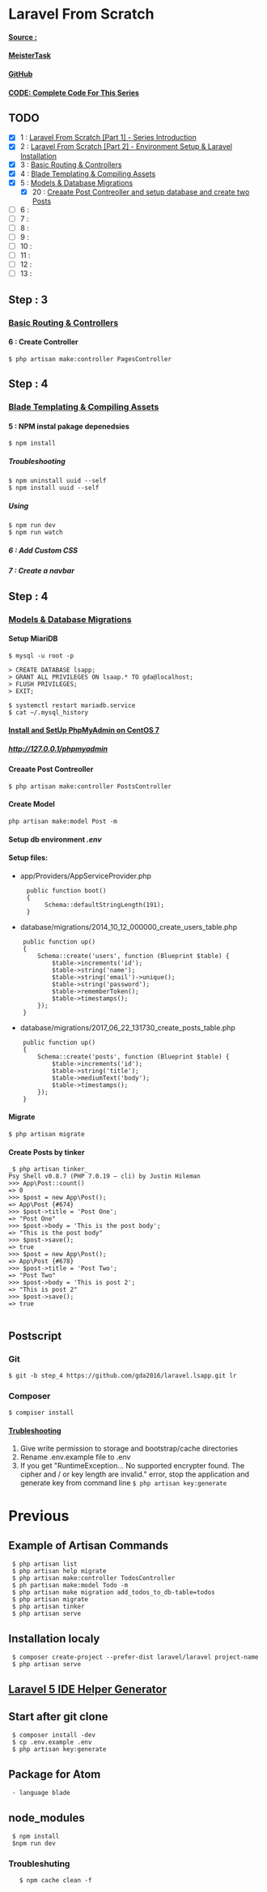 # Laravel From Scratch
#### [Source :](https://www.youtube.com/watch?v=H3uRXvwXz1o)
#### [MeisterTask]()
#### [GitHub]()
#### [CODE: Complete Code For This Series](https://github.com/bradtraversy/lsapp)
## TODO
- [x]  1 : [Laravel From Scratch [Part 1] - Series Introduction](https://www.youtube.com/watch?v=EU7PRmCpx-0&list=PLillGF-RfqbYhQsN5WMXy6VsDMKGadrJ-)
- [x]  2 : [Laravel From Scratch [Part 2] - Environment Setup & Laravel Installation](https://www.youtube.com/watch?v=H3uRXvwXz1o&list=PLillGF-RfqbYhQsN5WMXy6VsDMKGadrJ-&index=2)
- [x]  3 : [Basic Routing & Controllers](https://www.youtube.com/watch?v=sLFNVXY0APk&list=PLillGF-RfqbYhQsN5WMXy6VsDMKGadrJ-&index=3)
- [x]  4 : [Blade Templating & Compiling Assets](https://www.youtube.com/watch?v=bSG2YMqJJys&index=4&list=PLillGF-RfqbYhQsN5WMXy6VsDMKGadrJ-)
- [x]  5 : [Models & Database Migrations](https://www.youtube.com/watch?v=neSHAWdE44c)
     - [x] 20 : [Creaate Post Contreoller and setup database and create two Posts]()
- [ ]  6 :
- [ ]  7 :
- [ ]  8 :
- [ ]  9 :
- [ ] 10 :
- [ ] 11 :
- [ ] 12 : 
- [ ] 13 :

## Step : 3
### [Basic Routing & Controllers](https://www.youtube.com/watch?v=sLFNVXY0APk&list=PLillGF-RfqbYhQsN5WMXy6VsDMKGadrJ-&index=3)
#### 6 : Create Controller
`$ php artisan make:controller PagesController`

## Step : 4
### [Blade Templating & Compiling Assets](https://www.youtube.com/watch?v=bSG2YMqJJys&index=4&list=PLillGF-RfqbYhQsN5WMXy6VsDMKGadrJ-)

#### 5 : NPM instal pakage depenedsies
`$ npm install`
##### Troubleshooting
```
$ npm uninstall uuid --self
$ npm install uuid --self
```
##### Using
```
$ npm run dev
$ npm run watch
```

##### 6 : Add Custom CSS
##### 7 : Create a navbar

## Step : 4
### [Models & Database Migrations](https://www.youtube.com/watch?v=neSHAWdE44c)
#### Setup MiariDB
```
$ mysql -u root -p

> CREATE DATABASE lsapp;
> GRANT ALL PRIVILEGES ON lsaap.* TO gda@localhost;
> FLUSH PRIVILEGES;
> EXIT;

$ systemctl restart mariadb.service
$ cat ~/.mysql_history
```
#### [Install and SetUp PhpMyAdmin on CentOS 7](https://www.liquidweb.com/kb/how-to-install-and-configure-phpmyadmin-on-centos-7/)
##### http://127.0.0.1/phpmyadmin

#### Creaate Post Contreoller
`$ php artisan make:controller PostsController`
#### Create Model
`php artisan make:model Post -m`
#### Setup db environment _.env_
#### Setup files:
- app/Providers/AppServiceProvider.php
```
     public function boot()
     {
          Schema::defaultStringLength(191);
     }
```
- database/migrations/2014_10_12_000000_create_users_table.php
```
    public function up()
    {
        Schema::create('users', function (Blueprint $table) {
            $table->increments('id');
            $table->string('name');
            $table->string('email')->unique();
            $table->string('password');
            $table->rememberToken();
            $table->timestamps();
        });
    }
```
- database/migrations/2017_06_22_131730_create_posts_table.php
```
    public function up()
    {
        Schema::create('posts', function (Blueprint $table) {
            $table->increments('id');
            $table->string('title');
            $table->mediumText('body');
            $table->timestamps();
        });
    }
```
#### Migrate
`$ php artisan migrate`
#### Create Posts by tinker
```
_$ php artisan tinker_
Psy Shell v0.8.7 (PHP 7.0.19 — cli) by Justin Hileman
>>> App\Post::count()
=> 0
>>> $post = new App\Post();
=> App\Post {#674}
>>> $post->title = 'Post One';
=> "Post One"
>>> $post->body = 'This is the post body';
=> "This is the post body"
>>> $post->save();
=> true
>>> $post = new App\Post();
=> App\Post {#678}
>>> $post->title = 'Post Two';
=> "Post Two"
>>> $post->body = 'This is post 2';
=> "This is post 2"
>>> $post->save();
=> true


```





## Postscript
### Git
`$ git -b step_4 https://github.com/gda2016/laravel.lsapp.git lr`

### Composer
`$ compiser install`
#### [Trubleshooting](https://stackoverflow.com/questions/28893710/whoops-looks-like-something-went-wrong-laravel-5-0#28893877)
1. Give write permission to storage and bootstrap/cache directories
1. Rename .env.example file to .env
1. If you get "RuntimeException... No supported encrypter found. The cipher and / or key length are invalid." error, stop the application and generate key from command line
`$ php artisan key:generate`

# Previous
## Example of Artisan Commands
     $ php artisan list
     $ php artisan help migrate
     $ php artisan make:controller TodosController
     $ ph partisan make:model Todo -m
     $ php artisan make migration add_todos_to_db-table=todos
     $ php artisan migrate
     $ php artisan tinker
     $ php artisan serve

## Installation localy
     $ composer create-project --prefer-dist laravel/laravel project-name
     $ php artisan serve
## [Laravel 5 IDE Helper Generator](https://github.com/barryvdh/laravel-ide-helper)

## Start after git clone
     $ composer install -dev
     $ cp .env.example .env
     $ php artisan key:generate

## Package for Atom
     - language blade
## node_modules
     $ npm install
     $npm run dev
### Troubleshuting
       $ npm cache clean -f